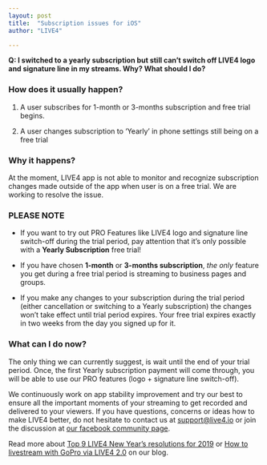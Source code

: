 ```yaml
---
layout: post
title:  "Subscription issues for iOS"
author: "LIVE4"

---
```


**Q: I switched to a yearly subscription but still can’t switch off LIVE4 logo and signature line in my streams.
Why? What should I do?**

###	How does it usually happen?

   1. A user subscribes for 1-month or 3-months subscription and free trial begins.

   2. A user changes subscription to ‘Yearly’ in phone settings still being on a free trial

### Why it happens?

At the moment, LIVE4 app is not able to monitor and recognize subscription changes made outside of the app when
user is on a free trial. We are working to resolve the issue.

### PLEASE NOTE

   - If you want to try out PRO Features like LIVE4 logo and signature line switch-off during the trial period,
   pay attention that it’s only possible with a **Yearly Subscription** free trial!

   - If you have chosen **1-month** or **3-months subscription**, *the only* feature you get during a free trial period is
   streaming to business pages and groups.

   - If you make any changes to your subscription during the trial period (either cancellation or switching to a
    Yearly subscription) the changes won’t take effect until trial period expires. Your free trial expires exactly
    in two weeks from the day you signed up for it.

### What can I do now?

The only thing we can currently suggest, is wait until the end of your trial period. Once, the first Yearly
subscription payment will come through, you will be able to use our PRO features (logo + signature line switch-off).

We continuously work on app stability improvement and try our best to ensure all the important moments of your
streaming to get recorded and delivered to your viewers. If you have questions, concerns or ideas how to make LIVE4
better, do not hesitate to contact us at [support@live4.io](mailto:support@live4.io) or join the discussion at
[our facebook community page](https://www.facebook.com/LIVE4GoPro/).

Read more about [Top 9 LIVE4 New Year’s resolutions for 2019](https://live4.io/blog/LIVE4-new-year) or
[How to livestream with GoPro via LIVE4 2.0](https://live4.io/blog/LIVE4-new-version-new-features) on our blog.















